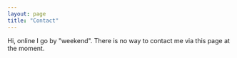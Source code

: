 ```yaml
---
layout: page
title: "Contact"
---
```

Hi, online I go by "weekend". There is no way to contact me via this page at the moment.